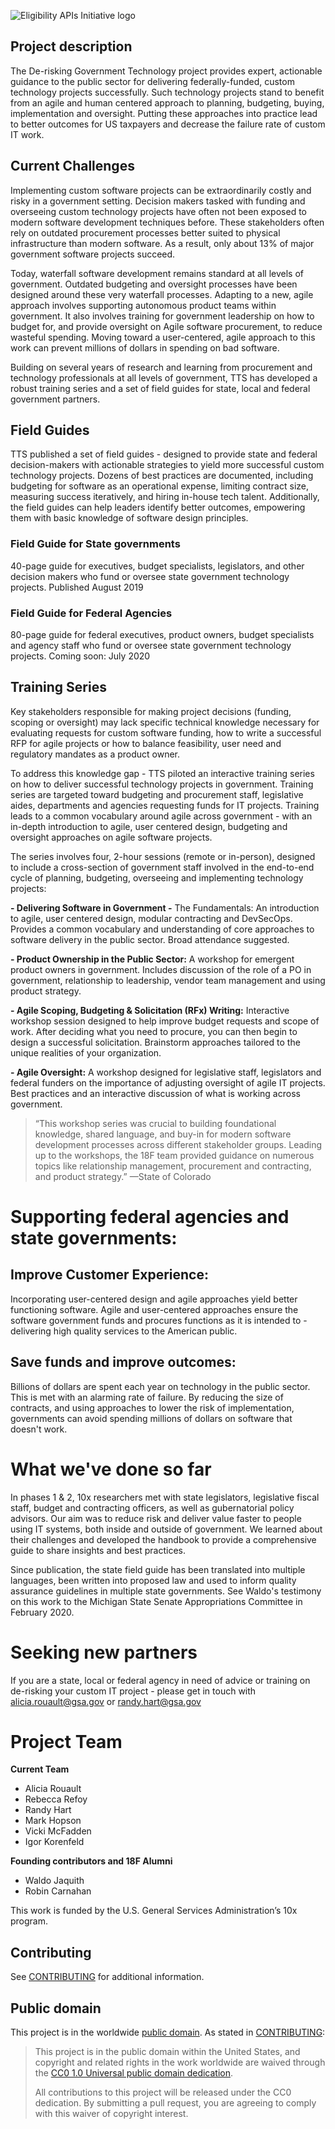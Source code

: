 ![Eligibility APIs Initiative logo](assets/Eligibility-APIs-Initiative-logo-long.png)

## Project description
The De-risking Government Technology project provides expert, actionable guidance to the public sector for delivering federally-funded, custom technology projects successfully. Such technology projects stand to benefit from an agile and human centered approach to planning, budgeting, buying, implementation and oversight. Putting these approaches into practice lead to better outcomes for US taxpayers and decrease the failure rate of custom IT work.
 
## Current Challenges 
Implementing custom software projects can be extraordinarily costly and risky in a government setting. Decision makers tasked with funding and overseeing custom technology projects have often not been exposed to modern software development techniques before. These stakeholders often rely on outdated procurement processes better suited to physical infrastructure than modern software. As a result, only about 13% of major government software projects succeed.
 
Today, waterfall software development remains standard at all levels of government. Outdated budgeting and oversight processes have been designed around these very waterfall processes. Adapting to a new, agile approach involves supporting autonomous product teams within government. It also involves training for government leadership on how to budget for, and provide oversight on Agile software procurement, to reduce wasteful spending. Moving toward a user-centered, agile approach to this work can prevent millions of dollars in spending on bad software.
 
Building on several years of research and learning from procurement and technology professionals at all levels of government, TTS has developed a robust training series and a set of field guides for state, local and federal government partners.

## Field Guides 
TTS published a set of field guides - designed to provide state and federal decision-makers with actionable strategies to yield more successful custom technology projects. Dozens of best practices are documented, including budgeting for software as an operational expense, limiting contract size, measuring success iteratively, and hiring in-house tech talent. Additionally, the field guides can help leaders identify better outcomes, empowering them with basic knowledge of software design principles.
 
### Field Guide for State governments 
40-page guide for executives, budget specialists, legislators, and other decision makers who fund or oversee state government technology projects.
Published August 2019
 
### Field Guide for Federal Agencies 
80-page guide for federal executives, product owners, budget specialists and agency staff who fund or oversee state government technology projects.
Coming soon: July 2020 

## Training Series
Key stakeholders responsible for making project decisions (funding, scoping or oversight) may lack specific technical knowledge necessary for evaluating requests for custom software funding, how to write a successful RFP for agile projects or how to balance feasibility, user need and regulatory mandates as a product owner.

To address this knowledge gap - TTS piloted an interactive training series on how to deliver successful technology projects in government. Training series are targeted toward budgeting and procurement staff, legislative aides, departments and agencies requesting funds for IT projects. Training leads to a common vocabulary around agile across government - with an in-depth introduction to agile, user centered design, budgeting and oversight approaches on agile software projects. 
 
The series involves four, 2-hour sessions (remote or in-person), designed to include a cross-section of government staff involved in the end-to-end cycle of planning, budgeting, overseeing and implementing technology projects:
 
**- Delivering Software in Government -** The Fundamentals: An introduction to agile, user centered design, modular contracting and DevSecOps. Provides a common vocabulary and understanding of core approaches to software delivery in the public sector. Broad attendance suggested.

**- Product Ownership in the Public Sector:** A workshop for emergent product owners in government. Includes discussion of the role of a PO in government, relationship to leadership, vendor team management and using product strategy.

**- Agile Scoping, Budgeting & Solicitation (RFx) Writing:** Interactive workshop session designed to help improve budget requests and scope of work. After deciding what you need to procure, you can then begin to design a successful solicitation. Brainstorm approaches tailored to the unique realities of your organization.

**- Agile Oversight:** A workshop designed for legislative staff, legislators and federal funders on the importance of adjusting oversight of agile IT projects. Best practices and an interactive discussion of what is working across government.
 
> “This workshop series was crucial to building foundational knowledge, shared language, and buy-in for modern software development processes across different stakeholder groups. Leading up to the workshops, the 18F team provided guidance on numerous topics like relationship management, procurement and contracting, and product strategy.” —State of Colorado 
 
# Supporting federal agencies and state governments:

## Improve Customer Experience: 
Incorporating user-centered design and agile approaches yield better functioning software. Agile and user-centered approaches ensure the software government funds and procures functions as it is intended to - delivering high quality services to the American public.
 
## Save funds and improve outcomes: 
Billions of dollars are spent each year on technology in the public sector. This is met with an alarming rate of failure. By reducing the size of contracts, and using approaches to lower the risk of implementation, governments can avoid spending millions of dollars on software that doesn't work.

# What we've done so far
In phases 1 & 2, 10x researchers met with state legislators, legislative fiscal staff, budget and contracting officers, as well as gubernatorial policy advisors. Our aim was to reduce risk and deliver value faster to people using IT systems, both inside and outside of government. We learned about their challenges and developed the handbook to provide a comprehensive guide to share insights and best practices.
 
Since publication, the state field guide has been translated into multiple languages, been written into proposed law and used to inform quality assurance guidelines in multiple state governments. See Waldo's testimony on this work to the Michigan State Senate Appropriations Committee in February 2020.

# Seeking new partners

If you are a state, local or federal agency in need of advice or training on de-risking your custom IT project - please get in touch with alicia.rouault@gsa.gov or randy.hart@gsa.gov 
 
# Project Team

**Current Team**
- Alicia Rouault
- Rebecca Refoy
- Randy Hart
- Mark Hopson
- Vicki McFadden 
- Igor Korenfeld 

**Founding contributors and 18F Alumni**
- Waldo Jaquith
- Robin Carnahan

This work is funded by the U.S. General Services Administration’s 10x program.

## Contributing

See [CONTRIBUTING](CONTRIBUTING.md) for additional information.

## Public domain

This project is in the worldwide [public domain](LICENSE.md). As stated in [CONTRIBUTING](CONTRIBUTING.md):

> This project is in the public domain within the United States, and copyright
> and related rights in the work worldwide are waived through the [CC0 1.0
> Universal public domain dedication](https://creativecommons.org/publicdomain/zero/1.0/).
>
> All contributions to this project will be released under the CC0 dedication.
> By submitting a pull request, you are agreeing to comply with this waiver of
> copyright interest.
